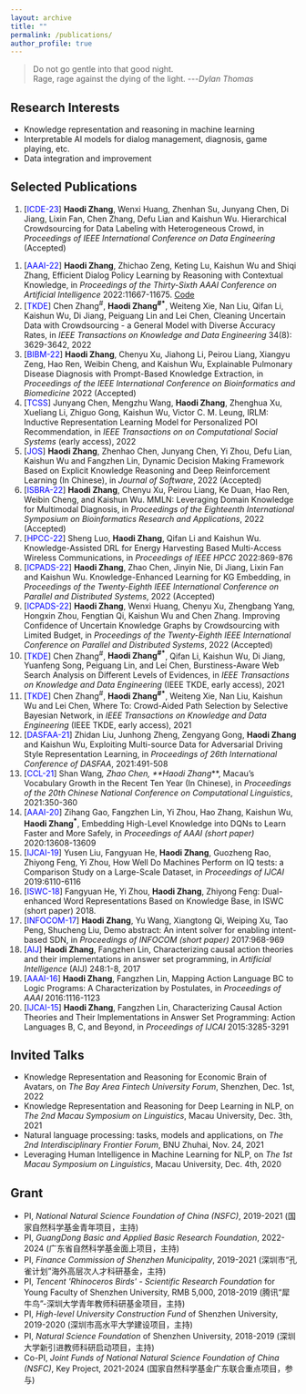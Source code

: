 ```yaml
---
layout: archive
title: ""
permalink: /publications/
author_profile: true
---
```



> Do not go gentle into that good night.<br>
Rage, rage against the dying of the light. ---<cite>Dylan Thomas</cite>

Research Interests
------
* Knowledge representation and reasoning in machine learning
* Interpretable AI models for dialog management, diagnosis, game playing, etc.
* Data integration and improvement

<span id='publist'>Selected Publications</span>
------
1. [<font color=Blue>ICDE-23</font>] **Haodi Zhang**, Wenxi Huang, Zhenhan Su, Junyang Chen, Di Jiang, Lixin Fan, Chen Zhang, Defu Lian and Kaishun Wu. Hierarchical Crowdsourcing for Data Labeling with Heterogeneous Crowd, in _Proceedings of IEEE International Conference on Data Engineering_ (Accepted)
<!--- 1. [<font color=Blue>IEEE TCSS</font>] Junyang Chen, Mengzhu Wang, **Haodi Zhang**, Zhiguo Gong, Zhidan Liu, Kaishun Wu, Victor Leung, From Where and Where To Go: Deep User Interest Exploration for Sequential Location Recommendation, in _IEEE Transactions on Neural Networks and Learning Systems_ 2022 (Accepted)--->
1. [<font color=Blue>AAAI-22</font>] **Haodi Zhang**, Zhichao Zeng, Keting Lu, Kaishun Wu and Shiqi Zhang, Efficient Dialog Policy Learning by Reasoning with Contextual Knowledge, in _Proceedings of the Thirty-Sixth AAAI Conference on Artificial Intelligence_ 2022:11667-11675. <a href="https://github.com/ResearchGroupHdZhang/DPL_AAAI22">Code</a>
1. [<font color=Blue>TKDE</font>] Chen Zhang<sup>#</sup>, **Haodi Zhang<sup>#*</sup>**, Weiteng Xie, Nan Liu, Qifan Li, Kaishun Wu, Di Jiang, Peiguang Lin and Lei Chen, Cleaning Uncertain Data with Crowdsourcing - a General Model with Diverse Accuracy Rates, in _IEEE Transactions on Knowledge and Data Engineering_ 34(8): 3629-3642, 2022
1. [<font color=Blue>BIBM-22</font>] **Haodi Zhang**, Chenyu Xu, Jiahong Li, Peirou Liang, Xiangyu Zeng, Hao Ren, Weibin Cheng, and Kaishun Wu, Explainable Pulmonary Disease Diagnosis with Prompt-Based Knowledge Extraction, in _Proceedings of the IEEE International Conference on Bioinformatics and Biomedicine_ 2022 (Accepted)
1. [<font color=Blue>TCSS</font>] Junyang Chen, Mengzhu Wang, **Haodi Zhang**, Zhenghua Xu, Xueliang Li, Zhiguo Gong, Kaishun Wu, Victor C. M. Leung, IRLM: Inductive Representation Learning Model for Personalized POI Recommendation, in _IEEE Transactions on on Computational Social Systems_ (early access), 2022
1. [<font color=Blue>JOS</font>] **Haodi Zhang**, Zhenhao Chen, Junyang Chen, Yi Zhou, Defu Lian, Kaishun Wu and Fangzhen Lin, Dynamic Decision Making Framework Based on Explicit Knowledge Reasoning and Deep Reinforcement Learning (In Chinese), in _Journal of Software_, 2022 (Accepted)
1. [<font color=Blue>ISBRA-22</font>] **Haodi Zhang**, Chenyu Xu, Peirou Liang, Ke Duan, Hao Ren, Weibin Cheng, and Kaishun Wu. MMLN: Leveraging Domain Knowledge for Multimodal Diagnosis, in _Proceedings of the Eighteenth International Symposium on Bioinformatics Research and Applications_, 2022 (Accepted)
1. [<font color=Blue>HPCC-22</font>] Sheng Luo, **Haodi Zhang**, Qifan Li and Kaishun Wu. Knowledge-Assisted DRL for Energy
Harvesting Based Multi-Access Wireless Communications, in _Proceedings of IEEE HPCC_ 2022:869-876
1. [<font color=Blue>ICPADS-22</font>] **Haodi Zhang**, Zhao Chen, Jinyin Nie, Di Jiang, Lixin Fan and Kaishun Wu. Knowledge-Enhanced Learning for KG Embedding, in _Proceedings of the Twenty-Eighth IEEE International Conference on Parallel and Distributed Systems_, 2022 (Accepted)
1. [<font color=Blue>ICPADS-22</font>] **Haodi Zhang**, Wenxi Huang, Chenyu Xu, Zhengbang Yang, Hongxin Zhou, Fengtian Qi, Kaishun Wu and Chen Zhang. Improving Confidence of Uncertain Knowledge Graphs by Crowdsourcing with Limited Budget, in _Proceedings of the Twenty-Eighth IEEE International Conference on Parallel and Distributed Systems_, 2022 (Accepted)
1. [<font color=Blue>TKDE</font>] Chen Zhang<sup>#</sup>, **Haodi Zhang<sup>#*</sup>**, Qifan Li, Kaishun Wu, Di Jiang, Yuanfeng Song, Peiguang Lin, and Lei Chen, Burstiness-Aware Web Search Analysis on Different Levels of Evidences, in _IEEE Transactions on Knowledge and Data Engineering_ (IEEE TKDE, early access), 2021
1. [<font color=Blue>TKDE</font>] Chen Zhang<sup>#</sup>, **Haodi Zhang<sup>#*</sup>**, Weiteng Xie, Nan Liu, Kaishun Wu and Lei Chen, Where To: Crowd-Aided Path Selection by Selective Bayesian Network, in _IEEE Transactions on Knowledge and Data Engineering_ (IEEE TKDE, early access), 2021
1. [<font color=Blue>DASFAA-21</font>] Zhidan Liu, Junhong Zheng, Zengyang Gong, **Haodi Zhang** and Kaishun Wu, Exploiting Multi-source Data for Adversarial Driving Style Representation Learning, in _Proceedings of 26th International Conference of DASFAA_, 2021:491-508
1. [<font color=Blue>CCL-21</font>] Shan Wang<sup>*</sup>, Zhao Chen, **Haodi Zhang<sup>*</sup>**, Macau’s Vocabulary Growth in the Recent Ten Year (In Chinese), in _Proceedings of the 20th Chinese National Conference on Computational Linguistics_, 2021:350-360
1. [<font color=Blue>AAAI-20</font>] Zihang Gao, Fangzhen Lin, Yi Zhou, Hao Zhang, Kaishun Wu, **Haodi Zhang<sup>*</sup>**, Embedding High-Level Knowledge into DQNs to Learn Faster and More Safely, in _Proceedings of AAAI (short paper)_ 2020:13608-13609
1. [<font color=Blue>IJCAI-19</font>] Yusen Liu, Fangyuan He, **Haodi Zhang**, Guozheng Rao, Zhiyong Feng, Yi Zhou, How Well Do Machines Perform on IQ tests: a Comparison Study on a Large-Scale Dataset, in _Proceedings of IJCAI_ 2019:6110-6116
1. [<font color=Blue>ISWC-18</font>] Fangyuan He, Yi Zhou, **Haodi Zhang**, Zhiyong Feng: Dual-enhanced Word Representations Based on Knowledge Base, in ISWC (short paper) 2018.
1. [<font color=Blue>INFOCOM-17</font>] **Haodi Zhang**, Yu Wang, Xiangtong Qi, Weiping Xu, Tao Peng, Shucheng Liu, Demo abstract: An intent solver for enabling intent-based SDN, in _Proceedings of INFOCOM (short paper)_ 2017:968-969
1. [<font color=Blue>AIJ</font>] **Haodi Zhang**, Fangzhen Lin, Characterizing causal action theories and their implementations in answer set programming, in _Artificial Intelligence_ (AIJ) 248:1-8, 2017
1. [<font color=Blue>AAAI-16</font>] **Haodi Zhang**, Fangzhen Lin, Mapping Action Language BC to Logic Programs: A Characterization by Postulates, in _Proceedings of AAAI_ 2016:1116-1123
1. [<font color=Blue>IJCAI-15</font>] **Haodi Zhang**, Fangzhen Lin, Characterizing Causal Action Theories and Their Implementations in Answer Set Programming: Action Languages B, C, and Beyond, in _Proceedings of IJCAI_ 2015:3285-3291


Invited Talks
------
* Knowledge Representation and Reasoning for Economic Brain of Avatars, on _The Bay Area Fintech University Forum_, Shenzhen, Dec. 1st, 2022
* Knowledge Representation and Reasoning for Deep Learning in NLP, on _The 2nd Macau Symposium on Linguistics_, Macau University, Dec. 3th, 2021
* Natural language processing: tasks, models and applications, on _The 2nd Interdisciplinary Frontier Forum_, BNU Zhuhai, Nov. 24, 2021
* Leveraging Human Intelligence in Machine Learning for NLP, on _The 1st Macau Symposium on Linguistics_, Macau University, Dec. 4th, 2020

Grant
------
* PI, _National Natural Science Foundation of China (NSFC)_, 2019-2021 (国家自然科学基金青年项目，主持)
* PI, _GuangDong Basic and Applied Basic Research Foundation_, 2022-2024 (广东省自然科学基金面上项目，主持)
* PI, _Finance Commission of Shenzhen Municipality_, 2019-2021 (深圳市“孔雀计划”海外高层次人才科研基金，主持)
* PI, _Tencent 'Rhinoceros Birds' - Scientific Research Foundation_ for Young Faculty of Shenzhen University, RMB 5,000, 2018-2019 (腾讯“犀牛鸟”-深圳大学青年教师科研基金项目，主持)
* PI, _High-level University Construction Fund_ of Shenzhen University, 2019-2020 (深圳市高水平大学建设项目，主持)
* PI, _Natural Science Foundation_ of Shenzhen University, 2018-2019 (深圳大学新引进教师科研启动项目，主持)
* Co-PI, _Joint Funds of National Natural Science Foundation of China (NSFC)_, Key Project, 2021-2024 (国家自然科学基金广东联合重点项目，参与)



<div style='display: none'>
Research Group Members
------

* Current students
  * Chenyu Xu, MPhil student, 2020.09-now
  * Wenxi Huang, MPhil student, 2020.09-now
  * Jinyin Nie, MPhil student, 2021.09-now
  * Min Cai, MPhil student, 2021.09-now
  * Jiping Zhang, MPhil student, 2021.09-now
  * Zhiqin Kuang, MPhil student, 2021.09-now
  
* Graduated students
  * Weiteng Xie, MPhil student, 2018.09~2021.06, Huawei 
  * Di Zhan, MPhil student, 2018.09-2021.06, Huawei 
  * Zihang Gao, MPhil student, 2018.09-2021.06, Guangdong second provincal general hospital
  * Hao Ren, MPhil student, 2018.09-2021.06, Guangdong second provincal general hospital
  * Qifan Li, MPhil student, 2019.09-2022.06, Tencent
  * Zhao Chen, MPhil student, 2019.09-2022.06, Huawei
  * Zhenhao Chen, MPhil student, 2019.09-2022.06, BYD
  * Zhichao Zeng, MPhil student, 2019.09-2022.06, Alibaba


{% if author.googlescholar %}
  You can also find my articles on <u><a href="{{author.googlescholar}}">my Google Scholar profile</a>.</u>
{% endif %}

{% include base_path %}

{% for post in site.publications reversed %}
  {% include archive-single.html %}
{% endfor %}
</div>